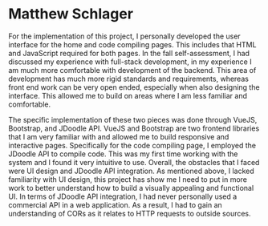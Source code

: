 # Matthew Schlager

For the implementation of this project, I personally developed the user interface for the home and code compiling pages. This includes that HTML and JavaScript required for both pages. In the fall self-assessment, I had discussed my experience with full-stack development, in my experience I am much more comfortable with development of the backend. This area of development has much more rigid standards and requirements, whereas front end work can be very open ended, especially when also designing the interface. This allowed me to build on areas where I am less familiar and comfortable. 

The specific implementation of these two pieces was done through VueJS, Bootstrap, and JDoodle API. VueJS and Bootstrap are two frontend libraries that I am very familiar with and allowed me to build responsive and interactive pages. Specifically for the code compiling page, I employed the JDoodle API to compile code. This was my first time working with the system and I found it very intuitive to use. Overall, the obstacles that I faced were UI design and JDoodle API integration. As mentioned above, I lacked familiarity with UI design, this project has show me I need to put in more work to better understand how to build a visually appealing and functional UI. In terms of JDoodle API integration, I had never personally used a commercial API in a web application. As a result, I had to gain an understanding of CORs as it relates to HTTP requests to outside sources.
